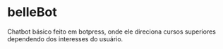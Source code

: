 # belleBot
Chatbot básico feito em botpress, onde ele direciona cursos superiores dependendo dos interesses do usuário.
